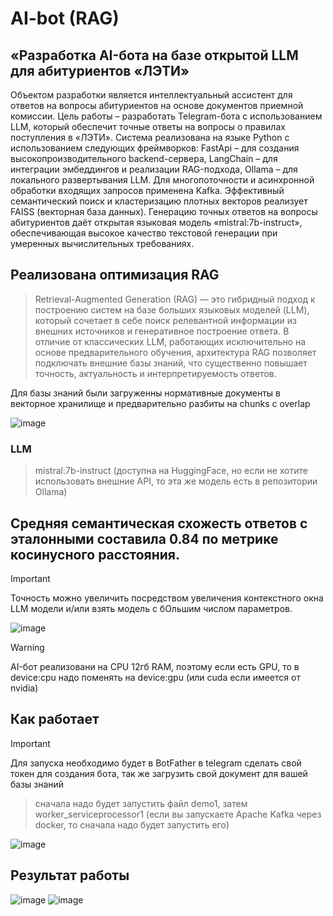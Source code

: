 # AI-bot (RAG)
## «Разработка AI-бота на базе открытой LLM для абитуриентов «ЛЭТИ»
Объектом разработки является интеллектуальный ассистент для ответов на вопросы абитуриентов на основе документов приемной комиссии. Цель работы – разработать Telegram-бота с использованием LLM, который обеспечит точные ответы на вопросы о правилах поступления в «ЛЭТИ».
Система реализована на языке Python с использованием следующих фреймворков: FastApi – для создания высокопроизводительного backend-сервера, LangChain – для интеграции эмбеддингов и реализации RAG-подхода, Оllama – для локального развертывания LLM. Для многопоточности и асинхронной обработки входящих запросов применена Kafka. Эффективный семантический поиск и кластеризацию плотных векторов реализует FAISS (векторная база данных). Генерацию точных ответов на вопросы абитуриентов даёт открытая языковая модель «mistral:7b-instruct», обеспечивающая высокое качество текстовой генерации при умеренных вычислительных требованиях.
## Реализована оптимизация RAG
>Retrieval-Augmented Generation (RAG) — это гибридный подход к построению систем на базе больших языковых моделей (LLM), который сочетает в себе поиск релевантной информации из внешних источников и генеративное построение ответа. В отличие от классических LLM, работающих исключительно на основе предварительного обучения, архитектура RAG позволяет подключать внешние базы знаний, что существенно повышает точность, актуальность и интерпретируемость ответов.

Для базы знаний были загруженны нормативные документы в векторное хранилище и предварительно разбиты на chunks с overlap

![image](https://github.com/user-attachments/assets/54b40ae0-0bdd-4fee-aee1-e98ed3e62f75)

### LLM
> mistral:7b-instruct (доступна на HuggingFace, но если не хотите использовать внешние API, то эта же модель есть в репозитории Ollama)
## Cредняя семантическая схожесть ответов с эталонными составила 0.84 по метрике косинусного расстояния.
> [!IMPORTANT]
> Точность можно увеличить посредством увеличения контекстного окна LLM модели и/или взять модель с бОльшим числом параметров.

![image](https://github.com/user-attachments/assets/0a88693a-9e81-44eb-9f45-9ea9e61459bc)
> [!WARNING]
> AI-бот реализовани на CPU 12гб RAM, поэтому если есть GPU, то в device:cpu надо поменять на device:gpu (или cuda если имеется от nvidia)
## Как работает
> [!IMPORTANT]
> Для запуска необходимо будет в BotFather в telegram сделать свой токен для создания бота, так же загрузить свой документ для вашей базы знаний

> сначала надо будет запустить файл demo1, затем worker_serviceprocessor1 (если вы запускаете Apache Kafka через docker, то сначала надо будет запустить его)

![image](https://github.com/user-attachments/assets/66dd149a-ad62-474d-ac73-d13703a414fd)

## Результат работы

![image](https://github.com/user-attachments/assets/52636fe8-5025-4836-9fa7-3cb09c71f48f)
![image](https://github.com/user-attachments/assets/152ce157-385c-4297-922f-b5268c1be29c)





